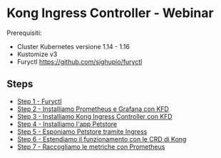 # Kong Ingress Controller - Webinar

Prerequisiti:

- Cluster Kubernetes versione 1.14 - 1.16
- Kustomize v3
- Furyctl https://github.com/sighupio/furyctl

## Steps

* [Step 1 - Furyctl](step1_furyctl.md)
* [Step 2 - Installiamo Prometheus e Grafana con KFD](step2_kustomize.md)
* [Step 3 - Installiamo Kong Ingress Controller con KFD](step3_kong.md)
* [Step 4 - Installiamo l'app Petstore](step4_demo.md)
* [Step 5 - Esponiamo Petstore tramite Ingress](step5_demo.md)
* [Step 6 - Estendiamo il funzionamento con le CRD di Kong](step6_demo.md)
* [Step 7 - Raccogliamo le metriche con Prometheus](step7_demo.md)
